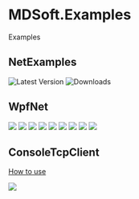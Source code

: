 # MDSoft.Examples
Examples

## NetExamples

![Latest Version](https://img.shields.io/github/release/DamianMorozov/MDSoft.Examples.svg)
![Downloads](https://img.shields.io/github/downloads/DamianMorozov/MDSoft.Examples/total.svg)

## WpfNet

![](Assets/WpfNet.AppTheme.png?raw=true)
![](Assets/WpfNet.png?raw=true)
![](Assets/WpfNet.WebClient.png?raw=true)
![](Assets/WpfNet.HttpClient.png?raw=true)
![](Assets/WpfNet.Proxy.png?raw=true)
![](Assets/WpfNet.Ping.png?raw=true)
![](Assets/WpfNet.WebRequest.png?raw=true)
![](Assets/WpfNet.BrowseSharp.png?raw=true)
![](Assets/WpfNet.WebParse.png?raw=true)

## ConsoleTcpClient

[How to use](https://metanit.com/sharp/net/4.1.php)

![](Assets/ConsoleTcpClient.png?raw=true)
